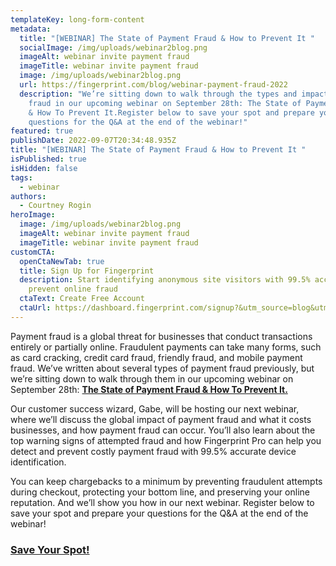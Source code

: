 ```yaml
---
templateKey: long-form-content
metadata:
  title: "[WEBINAR] The State of Payment Fraud & How to Prevent It "
  socialImage: /img/uploads/webinar2blog.png
  imageAlt: webinar invite payment fraud
  imageTitle: webinar invite payment fraud
  image: /img/uploads/webinar2blog.png
  url: https://fingerprint.com/blog/webinar-payment-fraud-2022
  description: "We’re sitting down to walk through the types and impact of payment
    fraud in our upcoming webinar on September 28th: The State of Payment Fraud
    & How To Prevent It.Register below to save your spot and prepare your
    questions for the Q&A at the end of the webinar!"
featured: true
publishDate: 2022-09-07T20:34:48.935Z
title: "[WEBINAR] The State of Payment Fraud & How to Prevent It "
isPublished: true
isHidden: false
tags:
  - webinar
authors:
  - Courtney Rogin
heroImage:
  image: /img/uploads/webinar2blog.png
  imageAlt: webinar invite payment fraud
  imageTitle: webinar invite payment fraud
customCTA:
  openCtaNewTab: true
  title: Sign Up for Fingerprint
  description: Start identifying anonymous site visitors with 99.5% accuracy to
    prevent online fraud
  ctaText: Create Free Account
  ctaUrl: https://dashboard.fingerprint.com/signup?&utm_source=blog&utm_medium=website&utm_campaign=blog
---
```

Payment fraud is a global threat for businesses that conduct transactions entirely or partially online. Fraudulent payments can take many forms, such as card cracking, credit card fraud, friendly fraud, and mobile payment fraud. We’ve written about several types of payment fraud previously, but we’re sitting down to walk through them in our upcoming webinar on September 28th: **[The State of Payment Fraud & How To Prevent It.](https://try.fingerprint.com/webinar-state-of-payment-fraud)**

Our customer success wizard, Gabe, will be hosting our next webinar, where we’ll discuss the global impact of payment fraud and what it costs businesses, and how payment fraud can occur. You’ll also learn about the top warning signs of attempted fraud and how Fingerprint Pro can help you detect and prevent costly payment fraud with 99.5% accurate device identification. 

You can keep chargebacks to a minimum by preventing fraudulent attempts during checkout, protecting your bottom line, and preserving your online reputation. And we’ll show you how in our next webinar. Register below to save your spot and prepare your questions for the Q&A at the end of the webinar!

### [Save Your Spot!](https://try.fingerprint.com/webinar-state-of-payment-fraud)